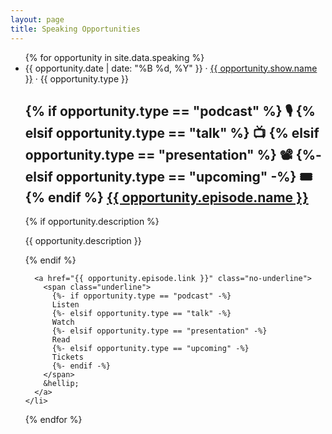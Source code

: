 ```yaml
---
layout: page
title: Speaking Opportunities
---
```


<ul class="list-none !pl-0">
  {% for opportunity in site.data.speaking %}
    <li class="border-t border-dashed border-[var(--tw-prose-body)] py-16">
      <aside role="note" class="text-[var(--tw-prose-captions)] !text-sm lg:!text-base mb-4">
        <time datetime="{{ opportunity.date | date: "%Y-%m-%dT%H:%M:%SZ" }}">{{ opportunity.date | date: "%B %d, %Y" }}</time>
        · <a href="{{ opportunity.show.link }}" class="no-underline font-normal text-inherit italic hover:underline">{{ opportunity.show.name }}</a>
        · <span>{{ opportunity.type }}</span>
      </aside>
      <h2 class="!text-2xl !mt-0">
        {% if opportunity.type == "podcast" %}
        <span>🎙️</span>
        {% elsif opportunity.type == "talk" %}
        <span>📺️</span>
        {% elsif opportunity.type == "presentation" %}
        <span>📽️</span>
        {%- elsif opportunity.type == "upcoming" -%}
        <span>🎟</span>
        {% endif %}
        <a href="{{ opportunity.episode.link }}">{{ opportunity.episode.name }}</a>
      </h2>
      {% if opportunity.description %}
      <p>{{ opportunity.description }}</p>
      {% endif %}

      <a href="{{ opportunity.episode.link }}" class="no-underline">
        <span class="underline">
          {%- if opportunity.type == "podcast" -%}
          Listen
          {%- elsif opportunity.type == "talk" -%}
          Watch
          {%- elsif opportunity.type == "presentation" -%}
          Read
          {%- elsif opportunity.type == "upcoming" -%}
          Tickets
          {%- endif -%}
        </span>
        &hellip;
      </a>
    </li>
  {% endfor %}
</ul>
